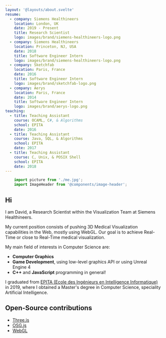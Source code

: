 ```yaml
---
layout: '@layouts/about.svelte'
resume:
  - company: Siemens Healthineers
    location: London, UK
    date: 2019 - Present
    title: Research Scientist
    logo: images/brand/siemens-healthineers-logo.png
  - company: Siemens Healthineers
    location: Princeton, NJ, USA
    date: 2018
    title: Software Engineer Intern
    logo: images/brand/siemens-healthineers-logo.png
  - company: Sketchfab
    location: Paris, France
    date: 2016
    title: Software Engineer Intern
    logo: images/brand/sketchfab-logo.png
  - company: Aerys
    location: Paris, France
    date: 2014
    title: Software Engineer Intern
    logo: images/brand/aerys-logo.png
teaching:
  - title: Teaching Assistant
    course: OCAML, C#, & Algorithms
    school: EPITA
    date: 2016
  - title: Teaching Assistant
    course: Java, SQL, & Algorithms
    school: EPITA
    date: 2017
  - title: Teaching Assistant
    course: C, Unix, & POSIX Shell
    school: EPITA
    date: 2018
---
```


```js module
	import picture from './me.jpg';
	import ImageHeader from '@components/image-header';
```

## Hi

I am David, a Research Scientist within the Visualization Team at
Siemens Healthineers.

My current position consists of pushing 3D Medical Visualization
capabilities in the Web, mostly using WebGL. Our goal is to achieve Real-Time
or close to Real-Time medical visualization.

My main field of interests in Computer Science are:
* **Computer Graphics**
* **Game Development**, using low-level graphics API or using Unreal Engine 4
* **C++** and **JavaScript** programming in general!

I graduated from [EPITA (Ecole des Ingénieurs en Intelligence Informatique)](https://www.epita.fr/en) in 2019,
where I obtained a Master's degree in Computer Science, speciality Artificial Intelligence.

## Open-Source contributions

* [Three.js](https://github.com/mrdoob/three.js/)
* [OSG.js](https://github.com/cedricpinson/osgjs)
* [WebGL](https://github.com/KhronosGroup/WebGL)
